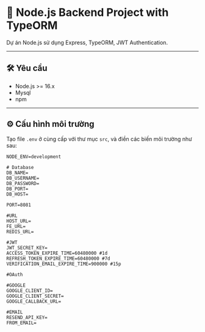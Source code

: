 # 📘 Node.js Backend Project with TypeORM

Dự án Node.js sử dụng Express, TypeORM, JWT Authentication.

---

## 🛠️ Yêu cầu

- Node.js >= 16.x
- Mysql
- npm

---

## ⚙️ Cấu hình môi trường

Tạo file `.env` ở cùng cấp với thư mục `src`, và điền các biến môi trường như sau:

```env
NODE_ENV=development

# Database
DB_NAME=
DB_USERNAME=
DB_PASSWORD=
DB_PORT=
DB_HOST=

PORT=8081

#URL
HOST_URL=
FE_URL=
REDIS_URL=

#JWT
JWT_SECRET_KEY=
ACCESS_TOKEN_EXPIRE_TIME=60480000 #1d
REFRESH_TOKEN_EXPIRE_TIME=60480000 #7d
VERIFICATION_EMAIL_EXPIRE_TIME=900000 #15p 

#OAuth

#GOOGLE
GOOGLE_CLIENT_ID=
GOOGLE_CLIENT_SECRET=
GOOGLE_CALLBACK_URL=

#EMAIL
RESEND_API_KEY=
FROM_EMAIL=

```
